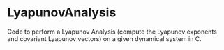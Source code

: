 # LyapunovAnalysis
Code to perform a Lyapunov Analysis (compute the Lyapunov exponents and covariant Lyapunov vectors) on a given dynamical system in C.
